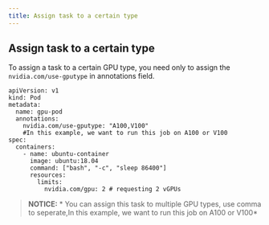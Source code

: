 ```yaml
---
title: Assign task to a certain type
---
```


## Assign task to a certain type

To assign a task to a certain GPU type, you need only to assign the `nvidia.com/use-gputype` in annotations field.

```
apiVersion: v1
kind: Pod
metadata:
  name: gpu-pod
  annotations:
    nvidia.com/use-gputype: "A100,V100"
    #In this example, we want to run this job on A100 or V100
spec:
  containers:
    - name: ubuntu-container
      image: ubuntu:18.04
      command: ["bash", "-c", "sleep 86400"]
      resources:
        limits:
          nvidia.com/gpu: 2 # requesting 2 vGPUs
```

> **NOTICE:** * You can assign this task to multiple GPU types, use comma to seperate,In this example, we want to run this job on A100 or V100*